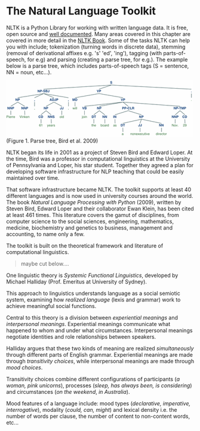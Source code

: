 # The Natural Language Toolkit
NLTK is a Python Library for working with written language data. It is free, open source and [well documented](http://www.nltk.org/). Many areas covered in this chapter are covered in more detail in the [NLTK Book](http://www.nltk.org/book/). Some of the tasks NLTK can help you with include; tokenization (turning words in discrete data), stemming (removal of derivational affixes e.g. 's' 'ed', 'ing'), tagging (with parts-of-speech, for e.g) and parsing (creating a parse tree, for e.g.). The example below is a parse tree, which includes parts-of-speech tags (S = sentence, NN = noun, etc...).

![](images/tree.gif)
(Figure 1. Parse tree, Bird et al. 2009)

NLTK began its life in 2001 as a project of Steven Bird and Edward Loper. At the time, Bird was a professor in computational linguistics at the University of Pennsylvania and Loper, his star student. Together they agreed a plan for developing software infrastructure for NLP teaching that could be easily maintained over time. 

That software infrastructure became NLTK. The toolkit supports at least 40 different languages and is now used in university courses around the world. The book *Natural Language Processing with Python* (2009), written by Steven Bird, Edward Loper and their collaborator Ewan Klein, has been cited at least 461 times. This literature covers the gamut of disciplines, from computer science to the social sciences, engineering, mathematics, medicine, biochemistry and genetics to business, management and accounting, to name only a few. 

The toolkit is built on the theoretical framework and literature of computational linguistics.


> maybe cut below....



One linguistic theory is *Systemic Functional Linguistics*, developed by Michael Halliday (Prof. Emeritus at University of Sydney).

This approach to linguistics understands language as a social semiotic system, examining how *realized language* (lexis and grammar) work to achieve meaningful social functions.

Central to this theory is a division between *experiential meanings* and *interpersonal meanings*. Experiential meanings communicate what happened to whom and under what circumstances. Interpersonal meanings negotiate identities and role relationships between speakers. 

Halliday argues that these two kinds of meaning are realized *simultaneously* through different parts of English grammar. Experiential meanings are made through *transitivity choices*, while interpersonal meanings are made through *mood choices*.

Transitivity choices combine different configurations of participants (*a woman, pink unicorns*), processes (*sleep, has always been, is considering*) and circumstances (*on the weekend*, *in Australia*).

Mood features of a language include: mood types (*declarative, imperative, interrogative*), modality (*could, can, might*) and lexical density i.e. the number of words per clause, the number of content to non-content words, etc...